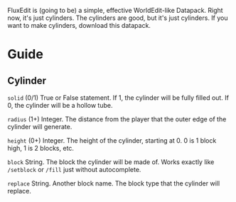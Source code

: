 FluxEdit is (going to be) a simple, effective WorldEdit-like Datapack.
Right now, it's just cylinders. 
The cylinders are good, but it's just cylinders.
If you want to make cylinders, download this datapack.


# Guide

## Cylinder

`solid` (0/1) True or False statement. If 1, the cylinder will be fully filled out. If 0, the cylinder will be a hollow tube.

`radius` (1+) Integer. The distance from the player that the outer edge of the cylinder will generate.

`height` (0+) Integer. The height of the cylinder, starting at 0. 0 is 1 block high, 1 is 2 blocks, etc.

`block` String. The block the cylinder will be made of. Works exactly like `/setblock` or `/fill` just without autocomplete.

`replace` String. Another block name. The block type that the cylinder will replace.
